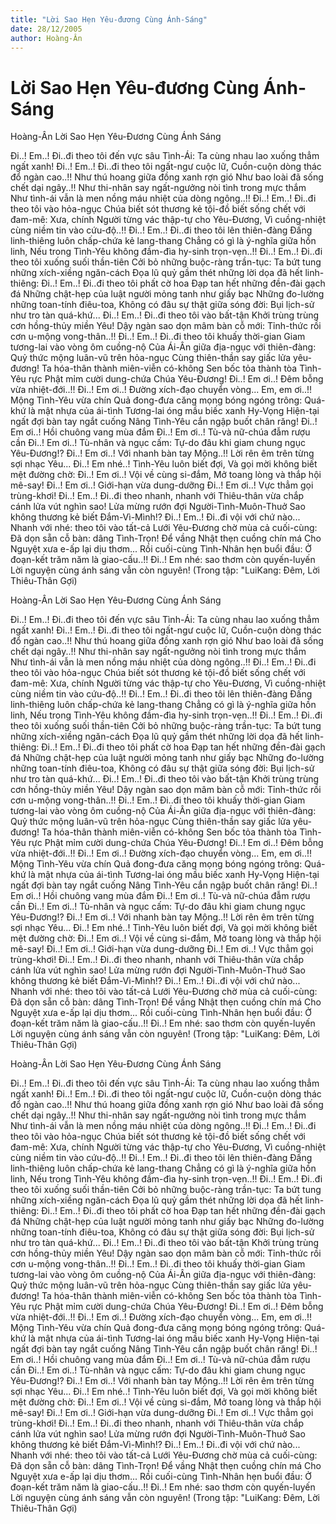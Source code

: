 ```yaml
---
title: "Lời Sao Hẹn Yêu-đương Cùng Ánh-Sáng"
date: 28/12/2005
author: Hoàng-Ân
---
```


# Lời Sao Hẹn Yêu-đương Cùng Ánh-Sáng

Hoàng-Ân
Lời Sao Hẹn Yêu-Đương Cùng Ánh Sáng

Đi..!  Em..!  Đi..đi theo tôi đến vực sâu Tình-Ái:
Ta cùng nhau lao xuống thẳm ngất xanh!
Đi..!  Em..!  Đi..đi theo tôi ngất-ngư cuộc lữ,
Cuồn-cuộn dòng thác đổ ngàn cao..!!
Như thú hoang giữa đồng xanh rợn gió
Như bao loài đã sống chết dại ngây..!!
Như thi-nhân say ngất-ngưởng nòi tình trong mực thắm
Như tình-ái vẫn là men nồng máu nhiệt của dòng ngông..!!
Đi..!  Em..!  Đi..đi theo tôi vào hỏa-ngục
Chúa biết sót thương kẻ tội-đồ biết sống chết với đam-mê:
Xưa, chính Người từng vác thập-tự cho Yêu-Đương,
Vì cuồng-nhiệt cùng niềm tin vào cứu-độ..!!
Đi..!  Em..!  Đi..đi theo tôi lên thiên-đàng
Đấng linh-thiêng luôn chấp-chứa kẻ lang-thang
Chẳng có gì là ý-nghĩa giữa hồn linh,
Nếu trong Tình-Yêu không đầm-đìa hy-sinh trọn-vẹn..!!
Đi..!  Em..!  Đi..đi theo tôi xuống suối thần-tiên
Cởi bỏ những buộc-ràng trần-tục:
Ta bứt tung những xích-xiềng ngăn-cách
Đọa lũ quỷ gầm thét những lời dọa đã hết linh-thiêng:
Đi..!  Em..!  Đi..đi theo tôi phất cờ hoa
Đạp tan hết những đền-đài gạch đá
Những chật-hẹp của luật người mỏng tanh như giấy bạc
Những đo-lường những toan-tính điêu-toa,
Không có đâu sự thật giữa sóng đời:
Bụi lịch-sử như tro tàn quá-khứ...
Đi..!  Em..!  Đi..đi theo tôi vào bất-tận
Khởi trùng trùng cơn hồng-thủy miền Yêu!
Dậy ngàn sao dọn mâm bàn cỗ mới:
Tỉnh-thức rồi cơn u-mộng vong-thân..!!
Đi..!  Em..!  Đi..đi theo tôi khuấy thời-gian
Giam tương-lai vào vòng ôm cuồng-nộ
Của Ái-Ân giữa địa-ngục với thiên-đàng:
Quỷ thức mộng luân-vũ trên hỏa-ngục
Cùng thiên-thần say giấc lửa yêu-đương!
Ta hóa-thân thành miên-viễn có-không
Sen bốc tỏa thành tòa Tình-Yêu rực
Phật mỉm cười dung-chứa Chúa Yêu-Đương!
Đi..!  Em ơi..!  Đêm bỗng vừa nhiệt-đới..!!
Đi..!  Em ơi..!  Đường xích-đạo chuyển vòng...
Em, em ơi..!! Mộng Tình-Yêu vừa chín
Quả đong-đưa căng mọng bóng ngóng trông:
Quá-khứ là mật nhựa của ái-tình
Tương-lai óng mầu biếc xanh Hy-Vọng
Hiện-tại ngất đợi bàn tay ngắt cuống
Nâng Tình-Yêu cắn ngập buốt chân răng!
Đi..!  Em ơi..!  Hồi chuông vang mùa đắm
Đi..!  Em ơi..!  Tù-và nữ-chúa đẫm rượu cần
Đi..!  Em ơi..!  Tù-nhân và ngục cấm:
Tự-do đâu khi giam chung ngục Yêu-Đương!?
Đi..!  Em ơi..!  Với nhanh bàn tay Mộng..!!
Lời rên êm trên từng sợi nhạc Yêu...
Đi..!  Em nhé..!  Tình-Yêu luôn biết đợi,
Và gọi mời không biết mệt đường chờ:
Đi..!  Em ơi..!  Vội về cùng si-đắm,
Mở toang lòng và thắp hội mê-say!
Đi..!  Em ơi..!  Giới-hạn vừa dung-dưỡng
Đi..!  Em ơi..!  Vực thẳm gọi trùng-khơi!
Đi..!  Em..!  Đi..đi theo nhanh, nhanh với
Thiêu-thân vừa chắp cánh lửa vút nghìn sao!
Lửa mừng rướn đợi Người-Tình-Muôn-Thuở
Sao không thương kẻ biết Đắm-Vì-Mình!?
Đi..!  Em..!  Đi..đi vội với chứ nào...
Nhanh với nhé:  theo tôi vào tất-cả
Lưới Yêu-Đương chờ mùa cả cuối-cùng:
Đã dọn sẵn cỗ bàn: dâng Tình-Trọn!
Để vầng Nhật thẹn cuồng chín má
Cho Nguyệt xưa e-ấp lại dịu thơm...
Rồi cuối-cùng Tình-Nhân hẹn buổi đầu:
Ở đoạn-kết trăm năm là giao-cấu..!!
Đi..!  Em nhé:  sao thơm còn quyến-luyến
Lời nguyện cùng ánh sáng vẫn còn nguyên!
(Trong tập: "LuiKang: Đêm, Lời Thiêu-Thân Gợi)

Hoàng-Ân
Lời Sao Hẹn Yêu-Đương Cùng Ánh Sáng

Đi..!  Em..!  Đi..đi theo tôi đến vực sâu Tình-Ái:
Ta cùng nhau lao xuống thẳm ngất xanh!
Đi..!  Em..!  Đi..đi theo tôi ngất-ngư cuộc lữ,
Cuồn-cuộn dòng thác đổ ngàn cao..!!
Như thú hoang giữa đồng xanh rợn gió
Như bao loài đã sống chết dại ngây..!!
Như thi-nhân say ngất-ngưởng nòi tình trong mực thắm
Như tình-ái vẫn là men nồng máu nhiệt của dòng ngông..!!
Đi..!  Em..!  Đi..đi theo tôi vào hỏa-ngục
Chúa biết sót thương kẻ tội-đồ biết sống chết với đam-mê:
Xưa, chính Người từng vác thập-tự cho Yêu-Đương,
Vì cuồng-nhiệt cùng niềm tin vào cứu-độ..!!
Đi..!  Em..!  Đi..đi theo tôi lên thiên-đàng
Đấng linh-thiêng luôn chấp-chứa kẻ lang-thang
Chẳng có gì là ý-nghĩa giữa hồn linh,
Nếu trong Tình-Yêu không đầm-đìa hy-sinh trọn-vẹn..!!
Đi..!  Em..!  Đi..đi theo tôi xuống suối thần-tiên
Cởi bỏ những buộc-ràng trần-tục:
Ta bứt tung những xích-xiềng ngăn-cách
Đọa lũ quỷ gầm thét những lời dọa đã hết linh-thiêng:
Đi..!  Em..!  Đi..đi theo tôi phất cờ hoa
Đạp tan hết những đền-đài gạch đá
Những chật-hẹp của luật người mỏng tanh như giấy bạc
Những đo-lường những toan-tính điêu-toa,
Không có đâu sự thật giữa sóng đời:
Bụi lịch-sử như tro tàn quá-khứ...
Đi..!  Em..!  Đi..đi theo tôi vào bất-tận
Khởi trùng trùng cơn hồng-thủy miền Yêu!
Dậy ngàn sao dọn mâm bàn cỗ mới:
Tỉnh-thức rồi cơn u-mộng vong-thân..!!
Đi..!  Em..!  Đi..đi theo tôi khuấy thời-gian
Giam tương-lai vào vòng ôm cuồng-nộ
Của Ái-Ân giữa địa-ngục với thiên-đàng:
Quỷ thức mộng luân-vũ trên hỏa-ngục
Cùng thiên-thần say giấc lửa yêu-đương!
Ta hóa-thân thành miên-viễn có-không
Sen bốc tỏa thành tòa Tình-Yêu rực
Phật mỉm cười dung-chứa Chúa Yêu-Đương!
Đi..!  Em ơi..!  Đêm bỗng vừa nhiệt-đới..!!
Đi..!  Em ơi..!  Đường xích-đạo chuyển vòng...
Em, em ơi..!! Mộng Tình-Yêu vừa chín
Quả đong-đưa căng mọng bóng ngóng trông:
Quá-khứ là mật nhựa của ái-tình
Tương-lai óng mầu biếc xanh Hy-Vọng
Hiện-tại ngất đợi bàn tay ngắt cuống
Nâng Tình-Yêu cắn ngập buốt chân răng!
Đi..!  Em ơi..!  Hồi chuông vang mùa đắm
Đi..!  Em ơi..!  Tù-và nữ-chúa đẫm rượu cần
Đi..!  Em ơi..!  Tù-nhân và ngục cấm:
Tự-do đâu khi giam chung ngục Yêu-Đương!?
Đi..!  Em ơi..!  Với nhanh bàn tay Mộng..!!
Lời rên êm trên từng sợi nhạc Yêu...
Đi..!  Em nhé..!  Tình-Yêu luôn biết đợi,
Và gọi mời không biết mệt đường chờ:
Đi..!  Em ơi..!  Vội về cùng si-đắm,
Mở toang lòng và thắp hội mê-say!
Đi..!  Em ơi..!  Giới-hạn vừa dung-dưỡng
Đi..!  Em ơi..!  Vực thẳm gọi trùng-khơi!
Đi..!  Em..!  Đi..đi theo nhanh, nhanh với
Thiêu-thân vừa chắp cánh lửa vút nghìn sao!
Lửa mừng rướn đợi Người-Tình-Muôn-Thuở
Sao không thương kẻ biết Đắm-Vì-Mình!?
Đi..!  Em..!  Đi..đi vội với chứ nào...
Nhanh với nhé:  theo tôi vào tất-cả
Lưới Yêu-Đương chờ mùa cả cuối-cùng:
Đã dọn sẵn cỗ bàn: dâng Tình-Trọn!
Để vầng Nhật thẹn cuồng chín má
Cho Nguyệt xưa e-ấp lại dịu thơm...
Rồi cuối-cùng Tình-Nhân hẹn buổi đầu:
Ở đoạn-kết trăm năm là giao-cấu..!!
Đi..!  Em nhé:  sao thơm còn quyến-luyến
Lời nguyện cùng ánh sáng vẫn còn nguyên!
(Trong tập: "LuiKang: Đêm, Lời Thiêu-Thân Gợi)

Hoàng-Ân
Lời Sao Hẹn Yêu-Đương Cùng Ánh Sáng

Đi..!  Em..!  Đi..đi theo tôi đến vực sâu Tình-Ái:
Ta cùng nhau lao xuống thẳm ngất xanh!
Đi..!  Em..!  Đi..đi theo tôi ngất-ngư cuộc lữ,
Cuồn-cuộn dòng thác đổ ngàn cao..!!
Như thú hoang giữa đồng xanh rợn gió
Như bao loài đã sống chết dại ngây..!!
Như thi-nhân say ngất-ngưởng nòi tình trong mực thắm
Như tình-ái vẫn là men nồng máu nhiệt của dòng ngông..!!
Đi..!  Em..!  Đi..đi theo tôi vào hỏa-ngục
Chúa biết sót thương kẻ tội-đồ biết sống chết với đam-mê:
Xưa, chính Người từng vác thập-tự cho Yêu-Đương,
Vì cuồng-nhiệt cùng niềm tin vào cứu-độ..!!
Đi..!  Em..!  Đi..đi theo tôi lên thiên-đàng
Đấng linh-thiêng luôn chấp-chứa kẻ lang-thang
Chẳng có gì là ý-nghĩa giữa hồn linh,
Nếu trong Tình-Yêu không đầm-đìa hy-sinh trọn-vẹn..!!
Đi..!  Em..!  Đi..đi theo tôi xuống suối thần-tiên
Cởi bỏ những buộc-ràng trần-tục:
Ta bứt tung những xích-xiềng ngăn-cách
Đọa lũ quỷ gầm thét những lời dọa đã hết linh-thiêng:
Đi..!  Em..!  Đi..đi theo tôi phất cờ hoa
Đạp tan hết những đền-đài gạch đá
Những chật-hẹp của luật người mỏng tanh như giấy bạc
Những đo-lường những toan-tính điêu-toa,
Không có đâu sự thật giữa sóng đời:
Bụi lịch-sử như tro tàn quá-khứ...
Đi..!  Em..!  Đi..đi theo tôi vào bất-tận
Khởi trùng trùng cơn hồng-thủy miền Yêu!
Dậy ngàn sao dọn mâm bàn cỗ mới:
Tỉnh-thức rồi cơn u-mộng vong-thân..!!
Đi..!  Em..!  Đi..đi theo tôi khuấy thời-gian
Giam tương-lai vào vòng ôm cuồng-nộ
Của Ái-Ân giữa địa-ngục với thiên-đàng:
Quỷ thức mộng luân-vũ trên hỏa-ngục
Cùng thiên-thần say giấc lửa yêu-đương!
Ta hóa-thân thành miên-viễn có-không
Sen bốc tỏa thành tòa Tình-Yêu rực
Phật mỉm cười dung-chứa Chúa Yêu-Đương!
Đi..!  Em ơi..!  Đêm bỗng vừa nhiệt-đới..!!
Đi..!  Em ơi..!  Đường xích-đạo chuyển vòng...
Em, em ơi..!! Mộng Tình-Yêu vừa chín
Quả đong-đưa căng mọng bóng ngóng trông:
Quá-khứ là mật nhựa của ái-tình
Tương-lai óng mầu biếc xanh Hy-Vọng
Hiện-tại ngất đợi bàn tay ngắt cuống
Nâng Tình-Yêu cắn ngập buốt chân răng!
Đi..!  Em ơi..!  Hồi chuông vang mùa đắm
Đi..!  Em ơi..!  Tù-và nữ-chúa đẫm rượu cần
Đi..!  Em ơi..!  Tù-nhân và ngục cấm:
Tự-do đâu khi giam chung ngục Yêu-Đương!?
Đi..!  Em ơi..!  Với nhanh bàn tay Mộng..!!
Lời rên êm trên từng sợi nhạc Yêu...
Đi..!  Em nhé..!  Tình-Yêu luôn biết đợi,
Và gọi mời không biết mệt đường chờ:
Đi..!  Em ơi..!  Vội về cùng si-đắm,
Mở toang lòng và thắp hội mê-say!
Đi..!  Em ơi..!  Giới-hạn vừa dung-dưỡng
Đi..!  Em ơi..!  Vực thẳm gọi trùng-khơi!
Đi..!  Em..!  Đi..đi theo nhanh, nhanh với
Thiêu-thân vừa chắp cánh lửa vút nghìn sao!
Lửa mừng rướn đợi Người-Tình-Muôn-Thuở
Sao không thương kẻ biết Đắm-Vì-Mình!?
Đi..!  Em..!  Đi..đi vội với chứ nào...
Nhanh với nhé:  theo tôi vào tất-cả
Lưới Yêu-Đương chờ mùa cả cuối-cùng:
Đã dọn sẵn cỗ bàn: dâng Tình-Trọn!
Để vầng Nhật thẹn cuồng chín má
Cho Nguyệt xưa e-ấp lại dịu thơm...
Rồi cuối-cùng Tình-Nhân hẹn buổi đầu:
Ở đoạn-kết trăm năm là giao-cấu..!!
Đi..!  Em nhé:  sao thơm còn quyến-luyến
Lời nguyện cùng ánh sáng vẫn còn nguyên!
(Trong tập: "LuiKang: Đêm, Lời Thiêu-Thân Gợi)
